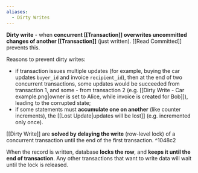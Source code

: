 ```yaml
---
aliases:
  - Dirty Writes
---
```

**Dirty write** - when **concurrent [[Transaction]] overwrites uncommitted changes of another [[Transaction]]** (just written). [[Read Committed]] prevents this. 

Reasons to prevent dirty writes:
- if transaction issues multiple updates (for example, buying the car updates `buyer_id` and invoice `recipient_id`), then at the end of two concurrent transactions, some updates would be succeeded from transaction 1, and some - from transaction 2 (e.g. [[Dirty Write - Car example.png|owner is set to Alice, while invoice is created for Bob]]), leading to the corrupted state;
- if some statements must **accumulate one on another** (like counter increments), the [[Lost Update|updates will be lost]] (e.g. incremented only once).

[[Dirty Write]] are **solved by delaying the write** (row-level lock) of a concurrent transaction until the end of the first transaction. ^1048c2

When the record is written, database **locks the row**, and **keeps it until the end of transaction**. Any other transactions that want to write data will wait until the lock is released.
